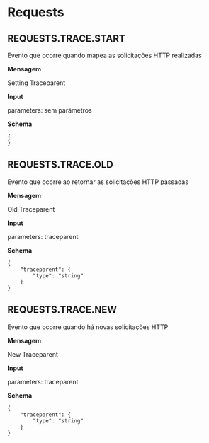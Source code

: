 
# Requests

## REQUESTS.TRACE.START

Evento que ocorre quando mapea as solicitações HTTP realizadas

**Mensagem**

Setting Traceparent

**Input**

parameters: sem parâmetros

**Schema**

```
{
}
```

## REQUESTS.TRACE.OLD

Evento que ocorre ao retornar as solicitações HTTP passadas

**Mensagem**

Old Traceparent

**Input**

parameters: traceparent

**Schema**

```
{
    "traceparent": {
        "type": "string"
    }
}
```

## REQUESTS.TRACE.NEW

Evento que ocorre quando há novas solicitações HTTP

**Mensagem**

New Traceparent

**Input**

parameters: traceparent

**Schema**

```
{
    "traceparent": {
        "type": "string"
    }
}
```
